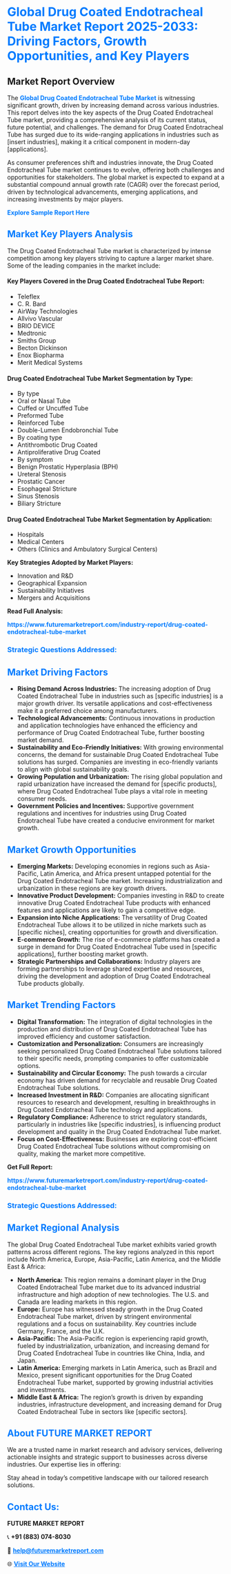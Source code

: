 <h1 style="color: #007BFF;">Global Drug Coated Endotracheal Tube Market Report 2025-2033: Driving Factors, Growth Opportunities, and Key Players</h1>

<section id="overview">
<h2>Market Report Overview</h2>
<p>The <a href="https://www.futuremarketreport.com/industry-report/drug-coated-endotracheal-tube-market" style="color: #007BFF; text-decoration: none;"><strong>Global Drug Coated Endotracheal Tube Market</strong></a> is witnessing significant growth, driven by increasing demand across various industries. This report delves into the key aspects of the Drug Coated Endotracheal Tube market, providing a comprehensive analysis of its current status, future potential, and challenges. The demand for Drug Coated Endotracheal Tube has surged due to its wide-ranging applications in industries such as [insert industries], making it a critical component in modern-day [applications].</p>
<p>As consumer preferences shift and industries innovate, the Drug Coated Endotracheal Tube market continues to evolve, offering both challenges and opportunities for stakeholders. The global market is expected to expand at a substantial compound annual growth rate (CAGR) over the forecast period, driven by technological advancements, emerging applications, and increasing investments by major players.</p>
</section>

<section id="overview">
<p><a href="https://www.futuremarketreport.com/request-sample/reportId=108116" style="color: #007BFF; text-decoration: none;"><strong>Explore Sample Report Here</strong></a></p>
</section>

<section id="key-players">
<h2 style="color: #007BFF;">Market Key Players Analysis</h2>
<p>The Drug Coated Endotracheal Tube market is characterized by intense competition among key players striving to capture a larger market share. Some of the leading companies in the market include:</p>
<h4>Key Players Covered in the Drug Coated Endotracheal Tube Report:</h4>
<ul><li>Teleflex</li><li>C. R. Bard</li><li>AirWay Technologies</li><li>Allvivo Vascular</li><li>BRIO DEVICE</li><li>Medtronic</li><li>Smiths Group</li><li>Becton Dickinson</li><li>Enox Biopharma</li><li>Merit Medical Systems</li></ul>
<h4>Drug Coated Endotracheal Tube Market Segmentation by Type:</h4>
<ul><li>By type</li><li>Oral or Nasal Tube</li><li>Cuffed or Uncuffed Tube</li><li>Preformed Tube</li><li>Reinforced Tube</li><li>Double-Lumen Endobronchial Tube</li><li>By coating type</li><li>Antithrombotic Drug Coated</li><li>Antiproliferative Drug Coated</li><li>By symptom</li><li>Benign Prostatic Hyperplasia (BPH)</li><li>Ureteral Stenosis</li><li>Prostatic Cancer</li><li>Esophageal Stricture</li><li>Sinus Stenosis</li><li>Biliary Stricture</li></ul>

<h4>Drug Coated Endotracheal Tube Market Segmentation by Application:</h4>
<ul><li>Hospitals</li><li>Medical Centers</li><li>Others (Clinics and Ambulatory Surgical Centers)</li></ul>
<p><strong>Key Strategies Adopted by Market Players:</strong></p>
<ul>
<li>Innovation and R&D</li>
<li>Geographical Expansion</li>
<li>Sustainability Initiatives</li>
<li>Mergers and Acquisitions</li>
</ul>
</section>

<section>
<p><strong>Read Full Analysis: </strong></p><a href="https://www.futuremarketreport.com/industry-report/drug-coated-endotracheal-tube-market" style="color: #007BFF; text-decoration: none;"><strong>https://www.futuremarketreport.com/industry-report/drug-coated-endotracheal-tube-market</strong></a>
<h3 style="color: #007BFF;">Strategic Questions Addressed:</h3>
</section>

<section id="driving-factors">
<h2 style="color: #007BFF;">Market Driving Factors</h2>
<ul>
<li><strong>Rising Demand Across Industries:</strong> The increasing adoption of Drug Coated Endotracheal Tube in industries such as [specific industries] is a major growth driver. Its versatile applications and cost-effectiveness make it a preferred choice among manufacturers.</li>
<li><strong>Technological Advancements:</strong> Continuous innovations in production and application technologies have enhanced the efficiency and performance of Drug Coated Endotracheal Tube, further boosting market demand.</li>
<li><strong>Sustainability and Eco-Friendly Initiatives:</strong> With growing environmental concerns, the demand for sustainable Drug Coated Endotracheal Tube solutions has surged. Companies are investing in eco-friendly variants to align with global sustainability goals.</li>
<li><strong>Growing Population and Urbanization:</strong> The rising global population and rapid urbanization have increased the demand for [specific products], where Drug Coated Endotracheal Tube plays a vital role in meeting consumer needs.</li>
<li><strong>Government Policies and Incentives:</strong> Supportive government regulations and incentives for industries using Drug Coated Endotracheal Tube have created a conducive environment for market growth.</li>
</ul>
</section>

<section id="growth-opportunities">
<h2 style="color: #007BFF;">Market Growth Opportunities</h2>
<ul>
<li><strong>Emerging Markets:</strong> Developing economies in regions such as Asia-Pacific, Latin America, and Africa present untapped potential for the Drug Coated Endotracheal Tube market. Increasing industrialization and urbanization in these regions are key growth drivers.</li>
<li><strong>Innovative Product Development:</strong> Companies investing in R&D to create innovative Drug Coated Endotracheal Tube products with enhanced features and applications are likely to gain a competitive edge.</li>
<li><strong>Expansion into Niche Applications:</strong> The versatility of Drug Coated Endotracheal Tube allows it to be utilized in niche markets such as [specific niches], creating opportunities for growth and diversification.</li>
<li><strong>E-commerce Growth:</strong> The rise of e-commerce platforms has created a surge in demand for Drug Coated Endotracheal Tube used in [specific applications], further boosting market growth.</li>
<li><strong>Strategic Partnerships and Collaborations:</strong> Industry players are forming partnerships to leverage shared expertise and resources, driving the development and adoption of Drug Coated Endotracheal Tube products globally.</li>
</ul>
</section>

<section id="trending-factors">
<h2 style="color: #007BFF;">Market Trending Factors</h2>
<ul>
<li><strong>Digital Transformation:</strong> The integration of digital technologies in the production and distribution of Drug Coated Endotracheal Tube has improved efficiency and customer satisfaction.</li>
<li><strong>Customization and Personalization:</strong> Consumers are increasingly seeking personalized Drug Coated Endotracheal Tube solutions tailored to their specific needs, prompting companies to offer customizable options.</li>
<li><strong>Sustainability and Circular Economy:</strong> The push towards a circular economy has driven demand for recyclable and reusable Drug Coated Endotracheal Tube solutions.</li>
<li><strong>Increased Investment in R&D:</strong> Companies are allocating significant resources to research and development, resulting in breakthroughs in Drug Coated Endotracheal Tube technology and applications.</li>
<li><strong>Regulatory Compliance:</strong> Adherence to strict regulatory standards, particularly in industries like [specific industries], is influencing product development and quality in the Drug Coated Endotracheal Tube market.</li>
<li><strong>Focus on Cost-Effectiveness:</strong> Businesses are exploring cost-efficient Drug Coated Endotracheal Tube solutions without compromising on quality, making the market more competitive.</li>
</ul>
</section>

<section>
<p><strong>Get Full Report: </strong></p><a href="https://www.futuremarketreport.com/industry-report/drug-coated-endotracheal-tube-market" style="color: #007BFF; text-decoration: none;"><strong>https://www.futuremarketreport.com/industry-report/drug-coated-endotracheal-tube-market</strong></a>
<h3 style="color: #007BFF;">Strategic Questions Addressed:</h3>
</section>


<section id="regional-analysis">
<h2 style="color: #007BFF;">Market Regional Analysis</h2>
<p>The global Drug Coated Endotracheal Tube market exhibits varied growth patterns across different regions. The key regions analyzed in this report include North America, Europe, Asia-Pacific, Latin America, and the Middle East & Africa:</p>
<ul>
<li><strong>North America:</strong> This region remains a dominant player in the Drug Coated Endotracheal Tube market due to its advanced industrial infrastructure and high adoption of new technologies. The U.S. and Canada are leading markets in this region.</li>
<li><strong>Europe:</strong> Europe has witnessed steady growth in the Drug Coated Endotracheal Tube market, driven by stringent environmental regulations and a focus on sustainability. Key countries include Germany, France, and the U.K.</li>
<li><strong>Asia-Pacific:</strong> The Asia-Pacific region is experiencing rapid growth, fueled by industrialization, urbanization, and increasing demand for Drug Coated Endotracheal Tube in countries like China, India, and Japan.</li>
<li><strong>Latin America:</strong> Emerging markets in Latin America, such as Brazil and Mexico, present significant opportunities for the Drug Coated Endotracheal Tube market, supported by growing industrial activities and investments.</li>
<li><strong>Middle East & Africa:</strong> The region’s growth is driven by expanding industries, infrastructure development, and increasing demand for Drug Coated Endotracheal Tube in sectors like [specific sectors].</li>
</ul>
</section>

<footer>
<h2 style="color: #007BFF;">About FUTURE MARKET REPORT</h2>
<p>We are a trusted name in market research and advisory services, delivering actionable insights and strategic support to businesses across diverse industries. Our expertise lies in offering:</p>

<p>Stay ahead in today’s competitive landscape with our tailored research solutions.</p>

<h2 style="color: #007BFF;">Contact Us:</h2>
<p><strong>FUTURE MARKET REPORT</strong></p>
<p>📞 <strong>+91 (883) 074-8030</strong></p>
<p>📧 <strong><a href="mailto:help@futuremarketreport.com" style="color: #007BFF;">help@futuremarketreport.com</a></strong></p>
<p>🌐 <strong><a href="https://www.futuremarketreport.com/" style="color: #007BFF;">Visit Our Website</a></strong></p>
</footer>